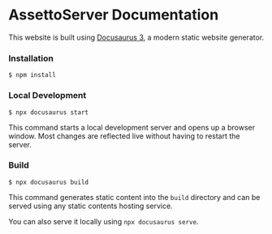 # AssettoServer Documentation

This website is built using [Docusaurus 3](https://docusaurus.io/), a modern static website generator.

### Installation

```
$ npm install
```

### Local Development

```
$ npx docusaurus start
```

This command starts a local development server and opens up a browser window. Most changes are reflected live without having to restart the server.

### Build

```
$ npx docusaurus build
```

This command generates static content into the `build` directory and can be served using any static contents hosting service.

You can also serve it locally using `npx docusaurus serve`.
